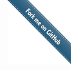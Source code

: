 <xmp theme="spacelab" style="display:none;">
  <meta name="description" content="">

<h1 class="title">COINtoolbox</h1> 
   [![DOI](https://zenodo.org/badge/7175/COINtoolbox/COINtoolbox.github.io.svg)](http://dx.doi.org/10.5281/zenodo.16376)
<img src="www/COIN.jpg", class="inline"/>

## Methodology and software for cosmology

<blockquote>
The COsmostatistics INitiative ([COIN](https://asaip.psu.edu/organizations/iaa/iaa-working-group-of-cosmostatistics/)), a working group built within the International Astrostatistics Association
([IAA](https://asaip.psu.edu/organizations/iaa/international-astrostatistics-association-overview
)), aims to create a friendly environment where hands-on collaboration between astronomers,
cosmologists, statisticians and machine learning experts can flourish. COIN is designed to
promote the development of a new family of tools for data exploration in cosmology.
</blockquote>

## Generalized Linear Models in Astronomy

> Statistical methods play a central role  to fully exploit astronomical catalogues and an  efficient  data analysis requires astronomers  to go beyond the traditional Gaussian-based models. This projects illustrates the power of generalized linear models (GLMs) for astronomical community,  from a Bayesian perspective.  Applications range from modelling star formation activity (logistic regression), globular cluster population (negative binomial regression), photometric redshifts (gamma regression), exoplanets multiplicity (Poisson regression), and so forth.

### Binomial Regression
[![arxiv](http://img.shields.io/badge/arXiv-1409.7696-lightgrey.svg?style=plastic)](http://arxiv.org/abs/1409.7696)


>Suited to handle binary or proportional  data, also called absence and presence data. For example AGN activity, star-galaxy separation, fraction of bars in a galaxy, scape fraction, etc. 

 <a href="http://adsabs.harvard.edu/abs/2014arXiv1409.7696D" class="btn btn-primary">Link to ADS</a> 
<a href="#" class="btn btn-primary">Tutorial</a>



### Gamma Regression
[![arxiv](http://img.shields.io/badge/arXiv-1409.7699-lightgrey.svg?style=plastic)](http://arxiv.org/abs/1409.7699)

>Suited to handle non-negative continuous variables. Such as photometric redshifts, star formation rate, galaxy mass. The method naturally accounts for heteroskedasticity (non-constant variability). 

 <a href="http://adsabs.harvard.edu/abs/2015A%26C....10...61E" class="btn btn-primary">Link to ADS</a> 
 <a href="http://cosmophotoz.readthedocs.org/en/latest/" class="btn btn-primary">Tutorial</a> 
 <a href="http://ascl.net/1408.018" class="btn btn-primary">Package</a> 
 <a href="https://cosmostatisticsinitiative.shinyapps.io/CosmoPhotoz" class="btn btn-primary">Web App</a> 
 

## Aproximate Bayesian Computation
[![arxiv](http://img.shields.io/badge/arXiv-1504.06129-lightgrey.svg?style=plastic)](http://arxiv.org/abs/1504.06129)

>Approximate Bayesian Computation (ABC) enables the statistical analysis of
stochastic models for complex physical systems in cases where the true
likelihood function is unknown, unavailable, or computationally expensive.
ABC relies on the forward simulation of mock data rather than the
specification of a likelihood function.  The CosmoABC code was originally designed for cosmological parameter inference from galaxy clusters number counts based on Sunyaev-Zel’dovich measurements. 
Nevertheless, the user can easily take advantage of the ABC sampler along with his/her own simulator, as well as test personalized prior distributions, summary statistics and distance functions.

 <a href="http://adsabs.harvard.edu/cgi-bin/bib_query?arXiv:1504.06129" class="btn btn-primary">Link to ADS</a>
<a href="http://cosmoabc.readthedocs.org/en/latest/" class="btn btn-primary">Tutorial</a> 
 <a href="https://pypi.python.org/pypi/CosmoABC" class="btn btn-primary">Package</a> 

## Analysis of Muldimensional Astronomical DAtasets (AMADA)
[![arxiv](http://img.shields.io/badge/arXiv-1503.07736-lightgrey.svg?style=plastic)](http://arxiv.org/abs/1503.07736)

>AMADA allows an iterative exploration and information retrieval of high-dimensional data sets. This is done by performing a hierarchical clustering analysis for different choices of correlation matrices and by doing a principal components analysis in the original data. Additionally, AMADA provides a set of modern visualization data-mining diagnostics. The user can switch between them using the different tabs.

 <a href="http://adsabs.harvard.edu/abs/2015arXiv150307736D" class="btn btn-primary">Link to ADS</a>
 <a href="http://rafaelsdesouza.github.io/AMADA/" class="btn btn-primary">Package</a> 
 <a href="https://cosmostatisticsinitiative.shinyapps.io/AMADA/" class="btn btn-primary">Web App</a> 
 


---
#### COIN Members on GitHub:
<a href="https://github.com/algolkm" class="btn btn-default">Alberto Krone-Martins</a>
<a href="https://github.com/bbuelens" class="btn btn-default">Bart Buelens</a>
<a href="https://github.com/drArli" class="btn btn-default">Arlindo Trindade</a>
<a href="https://github.com/efeigelson" class="btn btn-default">Eric Feigelson</a>
<a href="https://github.com/emilleishida" class="btn btn-default">Emille Ishida</a>
<a href="https://github.com/jonnybazookatone" class="btn btn-default">Jonny Elliott</a>
<a href="https://github.com/JHilbe" class="btn btn-default">Joseph  Hilbe</a>
<a href="https://github.com/DrMud" class="btn btn-default">Madhura Killedar</a>
<a href="https://github.com/mdastro" class="btn btn-default">Maria Luiza Dantas</a>
<a href="https://github.com/pennalima" class="btn btn-default">Mariana Penna-Lima</a>
<a href="https://github.com/migueldvb" class="btn btn-default">Miguel de Val-Borro</a>
<a href="https://github.com/RafaelSdeSouza" class="btn btn-default">Rafael S. de Souza</a>
<a href="https://github.com/rsmiljanic" class="btn btn-default">Rodolfo Smiljanic</a>
<a href="https://github.com/vitenti" class="btn btn-default">Sandro Vitenti</a>

#### Contact: <rafael.2706@gmail.com>
</xmp>
<a href="https://github.com/COINtoolbox/COINtoolbox.github.io"><img style="position: fixed; top: 0; right: 0; border: 0; width: 149px; height: 149px; z-index: 1000; margin: 0;" src="images/right-cerulean.png" alt="Fork me on GitHub"></a>

<script src="http://strapdownjs.com/v/0.2/strapdown.js"></script>

